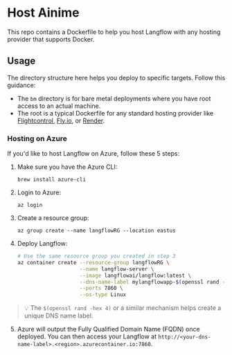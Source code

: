 # Host Ainime

This repo contains a Dockerfile to help you host Langflow with any hosting provider that supports Docker.

## Usage

The directory structure here helps you deploy to specific targets. Follow this guidance:

- The `bm` directory is for bare metal deployments where you have root access to an actual machine.
- The root is a typical Dockerfile for any standard hosting provider like [Flightcontrol](https://flightcontrol.dev), [Fly.io](https://fly.io), or [Render](https://render.com).

### Hosting on Azure

If you'd like to host Langflow on Azure, follow these 5 steps:

1. Make sure you have the Azure CLI:

   `brew install azure-cli`

2. Login to Azure:

   `az login`

3. Create a resource group:

   `az group create --name langflowRG --location eastus`

4. Deploy Langflow:

   ```bash
   # Use the same resource group you created in step 3
   az container create --resource-group langflowRG \
                       --name langflow-server \
                       --image langflowai/langflow:latest \
                       --dns-name-label mylangflowapp-$(openssl rand -hex 4) \
                       --ports 7860 \
                       --os-type Linux
   ```

> :bulb: The `$(openssl rand -hex 4)` or a similar mechanism helps create a unique DNS name label.

5. Azure will output the Fully Qualified Domain Name (FQDN) once deployed. You can then access your Langflow at `http://<your-dns-name-label>.<region>.azurecontainer.io:7860`.
